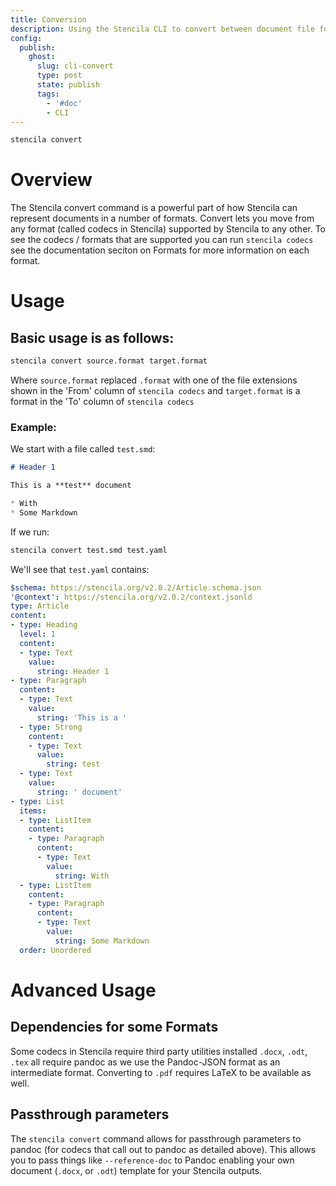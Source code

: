 ```yaml
---
title: Conversion
description: Using the Stencila CLI to convert between document file formats
config:
  publish:
    ghost:
      slug: cli-convert
      type: post
      state: publish
      tags:
        - '#doc'
        - CLI
---
```


```sh
stencila convert
```

# Overview

The Stencila convert command is a powerful part of how Stencila can represent documents in a number of formats. Convert lets you move from any format (called codecs in Stencila) supported by Stencila to any other. To see the codecs / formats that are supported you can run `stencila codecs` see the documentation seciton on Formats for more information on each format.

# Usage

## Basic usage is as follows: 

```sh
stencila convert source.format target.format
```
Where `source.format` replaced `.format` with one of the file extensions shown in the 'From' column of `stencila codecs` and `target.format` is a format in the 'To' column of `stencila codecs`

### Example:

We start with a file called `test.smd`: 

```markdown
# Header 1

This is a **test** document

* With
* Some Markdown
```

If we run:
```sh
stencila convert test.smd test.yaml
```

We'll see that `test.yaml` contains:

```yaml
$schema: https://stencila.org/v2.0.2/Article.schema.json
'@context': https://stencila.org/v2.0.2/context.jsonld
type: Article
content:
- type: Heading
  level: 1
  content:
  - type: Text
    value:
      string: Header 1
- type: Paragraph
  content:
  - type: Text
    value:
      string: 'This is a '
  - type: Strong
    content:
    - type: Text
      value:
        string: test
  - type: Text
    value:
      string: ' document'
- type: List
  items:
  - type: ListItem
    content:
    - type: Paragraph
      content:
      - type: Text
        value:
          string: With
  - type: ListItem
    content:
    - type: Paragraph
      content:
      - type: Text
        value:
          string: Some Markdown
  order: Unordered
```

# Advanced Usage 

## Dependencies for some Formats

Some codecs in Stencila require third party utilities installed `.docx`, `.odt`, `.tex` all require pandoc as we use the Pandoc-JSON format as an intermediate format. Converting to `.pdf` requires LaTeX to be available as well.

## Passthrough parameters

The `stencila convert` command allows for passthrough parameters to pandoc (for codecs that call out to pandoc as detailed above). This allows you to pass things like `--reference-doc` to Pandoc enabling your own document (`.docx`, or `.odt`) template for your Stencila outputs.
